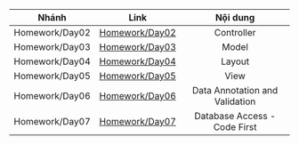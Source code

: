 | Nhánh | Link | Nội dung |
| :-: | :-: | :-: |
| Homework/Day02 | [Homework/Day02](https://github.com/hungtvlt/LapTrinhWeb/tree/Homework/Day02) | Controller |
| Homework/Day03 | [Homework/Day03](https://github.com/hungtvlt/LapTrinhWeb/tree/Homework/Day03) | Model |
| Homework/Day04 | [Homework/Day04](https://github.com/hungtvlt/LapTrinhWeb/tree/Homework/Day04) | Layout |
| Homework/Day05 | [Homework/Day05](https://github.com/hungtvlt/LapTrinhWeb/tree/Homework/Day05) | View |
| Homework/Day06 | [Homework/Day06](https://github.com/hungtvlt/LapTrinhWeb/tree/Homework/Day06) | Data Annotation and Validation |
| Homework/Day07 | [Homework/Day07](https://github.com/hungtvlt/LapTrinhWeb/tree/Homework/Day07) | Database Access - Code First |
